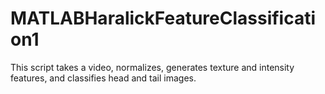 # MATLABHaralickFeatureClassification1
This script takes a video, normalizes, generates texture and intensity features, and classifies head and tail images.
